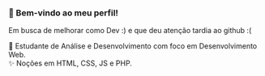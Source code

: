  ### 👋 Bem-vindo ao meu perfil!<br> 
 Em busca de melhorar como Dev :) e que deu atenção tardia ao github :(

💬 Estudante de Análise e Desenvolvimento com foco em Desenvolvimento Web.<br>
✨ Noções em HTML, CSS, JS e PHP.<br>


<!--
**CarlosPadrao/CarlosPadrao** is a ✨ _special_ ✨ repository because its `README.md` (this file) appears on your GitHub profile.

Here are some ideas to get you started:

- 🔭 I’m currently working on ...
- 🌱 I’m currently learning ...
- 👯 I’m looking to collaborate on ...
- 🤔 I’m looking for help with ...
- 💬 Ask me about ...
- 📫 How to reach me: ...
- 😄 Pronouns: ...
- ⚡ Fun fact: ...
-->

